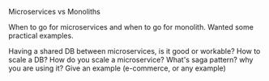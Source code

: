 Microservices vs Monoliths

When to go for microservices and when to go for monolith. Wanted some practical examples.

Having a shared DB between microservices, is it good or workable?
How to scale a DB?
How do you scale a microservice?
What's saga pattern? why you are using it? Give an example (e-commerce, or any example)
